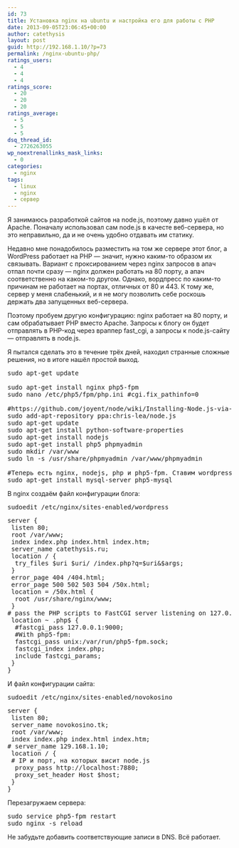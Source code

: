 ```yaml
---
id: 73
title: Установка nginx на ubuntu и настройка его для работы с PHP
date: 2013-09-05T23:06:45+00:00
author: catethysis
layout: post
guid: http://192.168.1.10/?p=73
permalink: /nginx-ubuntu-php/
ratings_users:
  - 4
  - 4
  - 4
ratings_score:
  - 20
  - 20
  - 20
ratings_average:
  - 5
  - 5
  - 5
dsq_thread_id:
  - 2726263055
wp_noextrenallinks_mask_links:
  - 0
categories:
  - nginx
tags:
  - linux
  - nginx
  - сервер
---
```

Я занимаюсь разработкой сайтов на node.js, поэтому давно ушёл от Apache. Поначалу использовал сам node.js в качесте веб-сервера, но это неправильно, да и не очень удобно отдавать им статику.

Недавно мне понадобилось разместить на том же сервере этот блог, а WordPress работает на PHP &#8212; значит, нужно каким-то образом их связывать. Вариант с проксированием через nginx запросов в апач отпал почти сразу &#8212; nginx должен работать на 80 порту, а апач соответственно на каком-то другом. Однако, вордпресс по каким-то причинам не работает на портах, отличных от 80 и 443. К тому же, сервер у меня слабенький, и я не могу позволить себе роскошь держать два запущенных веб-сервера.

Поэтому пробуем другую конфигурацию: nginx работает на 80 порту, и сам обрабатывает PHP вместо Apache. Запросы к блогу он будет отправлять в PHP-код через враппер fast_cgi, а запросы к node.js-сайту &#8212; отправлять в node.js.

<!--more-->

Я пытался сделать это в течение трёх дней, находил странные сложные решения, но в итоге нашёл простой выход.

<pre>sudo apt-get update

sudo apt-get install nginx php5-fpm
sudo nano /etc/php5/fpm/php.ini #cgi.fix_pathinfo=0

#https://github.com/joyent/node/wiki/Installing-Node.js-via-package-manager
sudo add-apt-repository ppa:chris-lea/node.js
sudo apt-get update
sudo apt-get install python-software-properties
sudo apt-get install nodejs
sudo apt-get install php5 phpmyadmin
sudo mkdir /var/www
sudo ln -s /usr/share/phpmyadmin /var/www/phpmyadmin

#Теперь есть nginx, nodejs, php и php5-fpm. Ставим wordpress (+mysql)
sudo apt-get install mysql-server php5-mysql</pre>

В nginx создаём файл конфигурации блога:

<pre>sudoedit /etc/nginx/sites-enabled/wordpress</pre>

<pre>server {
 listen 80;
 root /var/www;
 index index.php index.html index.htm;
 server_name catethysis.ru;
 location / {
  try_files $uri $uri/ /index.php?q=$uri&$args;
 }
 error_page 404 /404.html;
 error_page 500 502 503 504 /50x.html;
 location = /50x.html {
  root /usr/share/nginx/www;
 }
# pass the PHP scripts to FastCGI server listening on 127.0.0.1:9$
 location ~ .php$ {
  #fastcgi_pass 127.0.0.1:9000;
  #With php5-fpm:
  fastcgi_pass unix:/var/run/php5-fpm.sock;
  fastcgi_index index.php;
  include fastcgi_params;
 }
}</pre>

И файл конфигурации сайта:

<pre>sudoedit /etc/nginx/sites-enabled/novokosino</pre>

<pre>server {
 listen 80;
 server_name novokosino.tk;
 root /var/www;
 index index.php index.html index.htm;
# server_name 129.168.1.10;
 location / {
 # IP и порт, на которых висит node.js
  proxy_pass http://localhost:7880;
  proxy_set_header Host $host;
 }
}</pre>

Перезагружаем сервера:

<pre>sudo service php5-fpm restart
sudo nginx -s reload</pre>

Не забудьте добавить соответствующие записи в DNS. Всё работает.